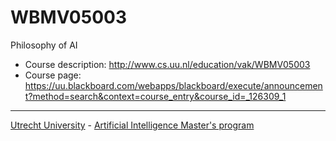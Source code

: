 # WBMV05003
Philosophy of AI

* Course description: http://www.cs.uu.nl/education/vak/WBMV05003
* Course page: https://uu.blackboard.com/webapps/blackboard/execute/announcement?method=search&context=course_entry&course_id=_126309_1

---
[Utrecht University](https://www.uu.nl/en) - [Artificial Intelligence Master's program](https://www.uu.nl/masters/en/artificial-intelligence)
